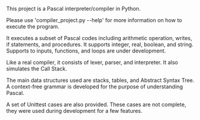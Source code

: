This project is a Pascal interpreter/compiler in Python. 

Please use 'compiler_project.py --help' for more information on how to execute the program. 

It executes a subset of Pascal codes including arithmetic operation, writes, if statements, and procedures. It supports integer, real, boolean, and string.
Supports to inputs, functions, and loops are under development.

Like a real compiler, it consists of lexer, parser, and interpreter. It also simulates the Call Stack.

The main data structures used are stacks, tables, and Abstract Syntax Tree. A context-free grammar is developed for the purpose of understanding Pascal.

A set of Unittest cases are also provided. These cases are not complete, they were used during development for a few features.

